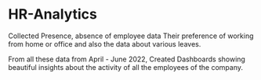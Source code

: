 # HR-Analytics

Collected Presence, absence of employee data 
Their preference of working from home or office
and also the data about various leaves.

From all these data from April - June 2022,
Created Dashboards showing beautiful insights about the activity of all the employees of the company.
